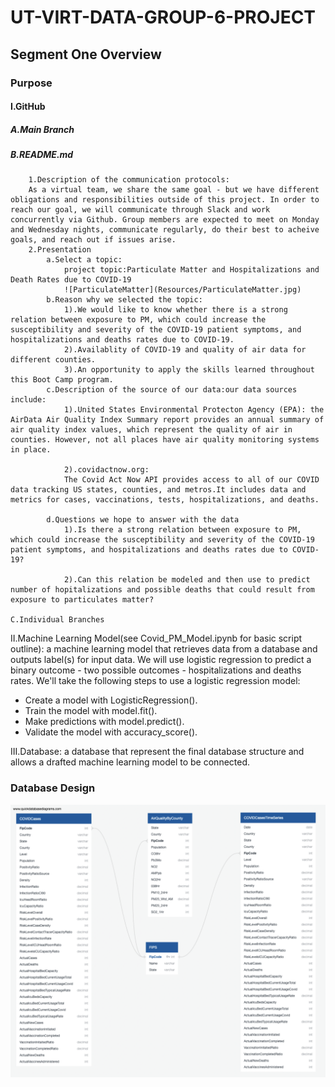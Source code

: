 # UT-VIRT-DATA-GROUP-6-PROJECT

## Segment One Overview

### Purpose

#### I.GitHub

##### A.Main Branch

##### B.README.md

        1.Description of the communication protocols:
        As a virtual team, we share the same goal - but we have different obligations and responsibilities outside of this project. In order to reach our goal, we will communicate through Slack and work concurrently via Github. Group members are expected to meet on Monday and Wednesday nights, communicate regularly, do their best to acheive goals, and reach out if issues arise.
        2.Presentation
            a.Select a topic:
                project topic:Particulate Matter and Hospitalizations and Death Rates due to COVID-19
                ![ParticulateMatter](Resources/ParticulateMatter.jpg)
            b.Reason why we selected the topic:
                1).We would like to know whether there is a strong relation between exposure to PM, which could increase the susceptibility and severity of the COVID-19 patient symptoms, and hospitalizations and deaths rates due to COVID-19.
                2).Availablity of COVID-19 and quality of air data for different counties.
                3).An opportunity to apply the skills learned throughout this Boot Camp program.
            c.Description of the source of our data:our data sources include:
                1).United States Environmental Protecton Agency (EPA): the AirData Air Quality Index Summary report provides an annual summary of air quality index values, which represent the quality of air in counties. However, not all places have air quality monitoring systems in place.

                2).covidactnow.org:
                The Covid Act Now API provides access to all of our COVID data tracking US states, counties, and metros.It includes data and metrics for cases, vaccinations, tests, hospitalizations, and deaths. 

            d.Questions we hope to answer with the data
                1).Is there a strong relation between exposure to PM, which could increase the susceptibility and severity of the COVID-19 patient symptoms, and hospitalizations and deaths rates due to COVID-19?

                2).Can this relation be modeled and then use to predict number of hopitalizations and possible deaths that could result from exposure to particulates matter?

    C.Individual Branches

II.Machine Learning Model(see Covid_PM_Model.ipynb for basic script outline): a machine learning model that retrieves data from a database and outputs label(s) for input data. We will use logistic regression to predict a binary outcome - two possible outcomes - hospitalizations and deaths rates. We'll take the following steps to use a logistic regression model:

- Create a model with LogisticRegression().
- Train the model with model.fit().
- Make predictions with model.predict().
- Validate the model with accuracy_score().

III.Database: a database that represent the final database structure and allows a drafted machine learning model to be connected.

### Database Design

![](Resources/CovidProjectDatabaseDesign.png)
